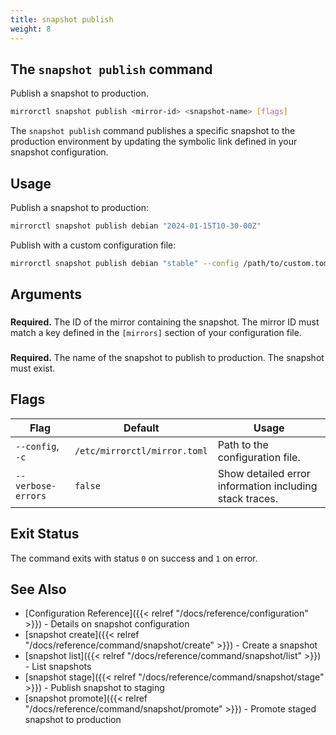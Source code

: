 ```yaml
---
title: snapshot publish
weight: 8
---
```


## The `snapshot publish` command

Publish a snapshot to production.

```bash
mirrorctl snapshot publish <mirror-id> <snapshot-name> [flags]
```

The `snapshot publish` command publishes a specific snapshot to the production environment by
updating the symbolic link defined in your snapshot configuration.

## Usage

Publish a snapshot to production:
```bash
mirrorctl snapshot publish debian "2024-01-15T10-30-00Z"
```

Publish with a custom configuration file:
```bash
mirrorctl snapshot publish debian "stable" --config /path/to/custom.toml
```

## Arguments

### <mirror-id>

**Required.** The ID of the mirror containing the snapshot. The mirror ID must match a key defined
in the `[mirrors]` section of your configuration file.

### <snapshot-name>

**Required.** The name of the snapshot to publish to production. The snapshot must exist.

## Flags

| Flag | Default | Usage |
|------|---------|-------|
| `--config`, `-c` | `/etc/mirrorctl/mirror.toml` | Path to the configuration file. |
| `--verbose-errors` | `false` | Show detailed error information including stack traces. |

## Exit Status

The command exits with status `0` on success and `1` on error.

## See Also

- [Configuration Reference]({{< relref "/docs/reference/configuration" >}}) - Details on snapshot
  configuration
- [snapshot create]({{< relref "/docs/reference/command/snapshot/create" >}}) - Create a snapshot
- [snapshot list]({{< relref "/docs/reference/command/snapshot/list" >}}) - List snapshots
- [snapshot stage]({{< relref "/docs/reference/command/snapshot/stage" >}}) - Publish snapshot to
  staging
- [snapshot promote]({{< relref "/docs/reference/command/snapshot/promote" >}}) - Promote staged
  snapshot to production
